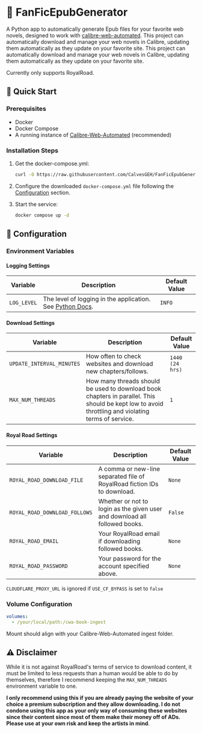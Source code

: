 # :book: FanFicEpubGenerator

A Python app to automatically generate Epub files for your favorite web novels, designed to work with [calibre-web-automated](https://github.com/crocodilestick/Calibre-Web-Automated). This project can automatically download and manage your web novels in Calibre, updating them automatically as they update on your favorite site. This project can automatically download and manage your web novels in Calibre, updating them automatically as they update on your favorite site.

Currently only supports RoyalRoad.

## :rocket: Quick Start

### Prerequisites

- Docker
- Docker Compose
- A running instance of [Calibre-Web-Automated](https://github.com/crocodilestick/Calibre-Web-Automated) (recommended)

### Installation Steps

1. Get the docker-compose.yml:

   ```bash
   curl -O https://raw.githubusercontent.com/CalvesGEH/FanFicEpubGenerator/refs/heads/main/docker-compose.yml
   ```

2. Configure the downloaded `docker-compose.yml` file following the [Configuration](#:wrench:-Configuration) section.

3. Start the service:

   ```bash
   docker compose up -d
   ```

## :wrench: Configuration

### Environment Variables

#### Logging Settings

| Variable | Description | Default Value |
| --- | --- | --- |
| `LOG_LEVEL` | The level of logging in the application. See [Python Docs](https://docs.python.org/3/library/logging.html#logging-levels). | `INFO` |

#### Download Settings

| Variable | Description | Default Value |
| --- | --- | --- |
| `UPDATE_INTERVAL_MINUTES` | How often to check websites and download new chapters/follows. | `1440 (24 hrs)` |
| `MAX_NUM_THREADS` | How many threads should be used to download book chapters in parallel. This should be kept low to avoid throttling and violating terms of service. | `1` |


#### Royal Road Settings

| Variable | Description | Default Value |
| --- | --- | --- |
| `ROYAL_ROAD_DOWNLOAD_FILE` | A comma or new-line separated file of RoyalRoad fiction IDs to download. | `None` |
| `ROYAL_ROAD_DOWNLOAD_FOLLOWS` | Whether or not to login as the given user and download all followed books. | `False` |
| `ROYAL_ROAD_EMAIL`     | Your RoyalRoad email if downloading followed books. | `None` |
| `ROYAL_ROAD_PASSWORD`  | Your password for the account specified above. | `None` |

`CLOUDFLARE_PROXY_URL` is ignored if `USE_CF_BYPASS` is set to `false`

### Volume Configuration

```yaml
volumes:
  - /your/local/path:/cwa-book-ingest
```

Mount should align with your Calibre-Web-Automated ingest folder.

## :warning: Disclaimer

While it is not against RoyalRoad's terms of service to download content, it must be limited to less requests than a human would be able to do by themselves, therefore I recommend keeping the `MAX_NUM_THREADS` environment variable to one.

**I only recommend using this if you are already paying the website of your choice a premium subscription and they allow downloading. I do not condone using this app as your only way of consuming these websites since their content since most of them make their money off of ADs. Please use at your own risk and keep the artists in mind**.